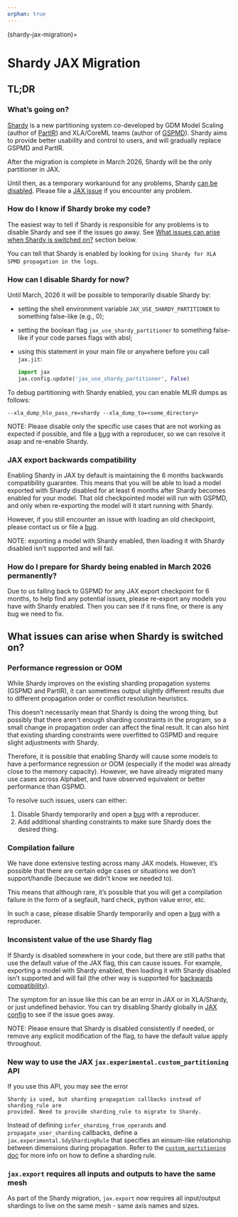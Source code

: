 ```yaml
---
orphan: true
---
```

(shardy-jax-migration)=
# Shardy JAX Migration

<!--* freshness: { reviewed: '2025-07-18' } *-->

## TL;DR

### What’s going on?

[Shardy](https://openxla.org/shardy) is a new partitioning system co-developed
by GDM Model Scaling (author of [PartIR](https://arxiv.org/abs/2401.11202)) and
XLA/CoreML teams (author of [GSPMD](https://arxiv.org/abs//2105.04663)). Shardy
aims to provide better usability and control to users, and will gradually
replace GSPMD and PartIR.

After the migration is complete in March 2026, Shardy will be the only
partitioner in JAX.

Until then, as a temporary workaround for any problems, Shardy
[can be disabled](#how-can-i-disable-shardy-for-now). Please file a
[JAX issue](https://github.com/jax-ml/jax/issues) if you encounter any problem.

### How do I know if Shardy broke my code?

The easiest way to tell if Shardy is responsible for any problems is to disable
Shardy and see if the issues go away. See
[What issues can arise when Shardy is switched on?](#what-issues-can-arise-when-shardy-is-switched-on)
section below.

You can tell that Shardy is enabled by looking for
`Using Shardy for XLA SPMD propagation in the logs`.

### How can I disable Shardy for now?

Until March, 2026 it will be possible to temporarily disable Shardy by:

  * setting the shell environment variable `JAX_USE_SHARDY_PARTITIONER` to
    something false-like (e.g., 0);

  * setting the boolean flag `jax_use_shardy_partitioner` to something
    false-like if your code parses flags with absl;

  * using this statement in your main file or anywhere before you call
    `jax.jit`:

    ``` python
    import jax
    jax.config.update('jax_use_shardy_partitioner', False)
    ```

To debug partitioning with Shardy enabled, you can enable MLIR dumps as follows:

```
--xla_dump_hlo_pass_re=shardy --xla_dump_to=<some_directory>
```

NOTE: Please disable only the specific use cases that are not working as
expected if possible, and file a [bug](https://github.com/jax-ml/jax/issues)
with a reproducer, so we can resolve it asap and re-enable Shardy.

### JAX export backwards compatibility

Enabling Shardy in JAX by default is maintaining the 6 months backwards
compatibility guarantee. This means that you will be able to load a model
exported with Shardy disabled for at least 6 months after Shardy becomes enabled
for your model. That old checkpointed model will run with GSPMD, and only when
re-exporting the model will it start running with Shardy.

However, if you still encounter an issue with loading an old checkpoint, please
contact us or file a [bug](https://github.com/jax-ml/jax/issues).

NOTE: exporting a model with Shardy enabled, then loading it with Shardy
disabled isn’t supported and will fail.

### How do I prepare for Shardy being enabled in March 2026 permanently?

Due to us falling back to GSPMD for any JAX export checkpoint for 6 months, to
help find any potential issues, please re-export any models you have with Shardy
enabled. Then you can see if it runs fine, or there is any bug we need to fix.

## What issues can arise when Shardy is switched on?

### Performance regression or OOM

While Shardy improves on the existing sharding propagation systems (GSPMD and
PartIR), it can sometimes output slightly different results due to different
propagation order or conflict resolution heuristics.

This doesn’t necessarily mean that Shardy is doing the wrong thing, but possibly
that there aren't enough sharding constraints in the program, so a small change
in propagation order can affect the final result. It can also hint that existing
sharding constraints were overfitted to GSPMD and require slight adjustments
with Shardy.

Therefore, it is possible that enabling Shardy will cause some models to have a
performance regression or OOM (especially if the model was already close to the
memory capacity). However, we have already migrated many use cases across
Alphabet, and have observed equivalent or better performance than GSPMD.

To resolve such issues, users can either:

1.  Disable Shardy temporarily and open a [bug](https://github.com/jax-ml/jax/issues)
    with a reproducer.
2.  Add additional sharding constraints to make sure Shardy does the desired
    thing.

### Compilation failure

We have done extensive testing across many JAX models. However, it’s possible
that there are certain edge cases or situations we don’t support/handle (because
we didn't know we needed to).

This means that although rare, it’s possible that you will get a compilation
failure in the form of a segfault, hard check, python value error, etc.

In such a case, please disable Shardy temporarily and open a
[bug](https://github.com/jax-ml/jax/issues) with a reproducer.

### Inconsistent value of the use Shardy flag

If Shardy is disabled somewhere in your code, but there are still paths that use
the default value of the JAX flag, this can cause issues. For example, exporting
a model with Shardy enabled, then loading it with Shardy disabled isn’t
supported and will fail (the other way is supported for
[backwards compatibility](#jax-export-backwards-compatibility)).

The symptom for an issue like this can be an error in JAX or in XLA/Shardy, or
just undefined behavior. You can try disabling Shardy globally in
[JAX config](https://github.com/jax-ml/jax/blob/main/jax/_src/config.py) to see
if the issue goes away.

NOTE: Please ensure that Shardy is disabled consistently if needed, or remove
any explicit modification of the flag, to have the default value apply
throughout.

### New way to use the JAX `jax.experimental.custom_partitioning` API

If you use this API, you may see the error

```
Shardy is used, but sharding propagation callbacks instead of sharding_rule are
provided. Need to provide sharding_rule to migrate to Shardy.
```

Instead of defining `infer_sharding_from_operands` and `propagate_user_sharding`
callbacks, define a `jax.experimental.SdyShardingRule` that specifies an einsum-like relationship between dimensions during propagation. Refer to the [`custom_partitioning` doc](https://docs.jax.dev/en/latest/jax.experimental.custom_partitioning.html#module-jax.experimental.custom_partitioning)
for more info on how to define a sharding rule.

### `jax.export` requires all inputs and outputs to have the same mesh

As part of the Shardy migration, `jax.export` now requires all input/output
shardings to live on the same mesh - same axis names and sizes.

